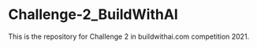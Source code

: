 # Challenge-2_BuildWithAI
This is the repository for Challenge 2 in buildwithai.com competition 2021.
